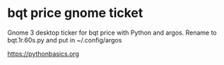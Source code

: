 # bqt price gnome ticket 

Gnome 3 desktop ticker for bqt price with Python and argos. Rename to bqt.1r.60s.py and put in ~/.config/argos

https://pythonbasics.org
